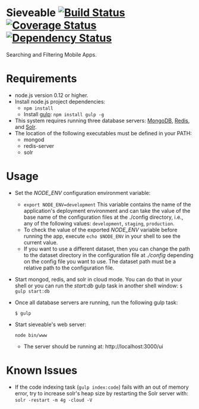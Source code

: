 # Sieveable [![Build Status](https://travis-ci.org/sikuli/sieveable.svg?branch=master)](http://travis-ci.org/sikuli/sieveable) [![Coverage Status](https://coveralls.io/repos/sikuli/sieveable/badge.svg)](https://coveralls.io/r/sikuli/sieveable) [![Dependency Status](https://david-dm.org/sikuli/sieveable.svg)](https://david-dm.org/sikuli/sieveable.svg)

Searching and Filtering Mobile Apps.

# Requirements

- node.js version 0.12 or higher.
- Install node.js project dependencies:
  - `npm install`
  - Install [gulp]('http://gulpjs.com/'): `npm install gulp -g`
- This system requires running three database servers: [MongoDB]('https://www.mongodb.org/'), [Redis]('http://redis.io/'), and [Solr]('http://lucene.apache.org/solr/').
- The location of the following executables must be defined in your PATH:
  - mongod
  - redis-server
  - solr
  
# Usage

- Set the *NODE_ENV* configuration environment variable:
  -  `export NODE_ENV=development` This variable contains the name of the application's deployment environment and can take the value of the base name of the configuration files at the ./config directory, i.e., any of the following values: ```development```, ```staging```, ```production```.
  - To check the value of the exported *NODE_ENV* variable before running the app, execute `echo $NODE_ENV` in your shell to see the current value.
  - If you want to use a different dataset, then you can change the path to the dataset directory in the configuration file at *./config* depending on the config file you want to use. The dataset path must be a relative path to the configuration file.
- Start mongod, redis, and solr in cloud mode. You can do that in your shell or you can run the _start:db_ gulp task in another shell window: ``` $ gulp start:db ```
- Once all database servers are running, run the following gulp task: 

  ```shell
  $ gulp
  ```
- Start sieveable's web server:

  ```shell
  node bin/www
  ```
  - The server should be running at: http://localhost:3000/ui


# Known Issues
- If the code indexing task (```gulp index:code```) fails with an out of memory error, try to increase solr's heap size by restarting the Solr server with: ```solr -restart -m 4g -cloud -V ```

